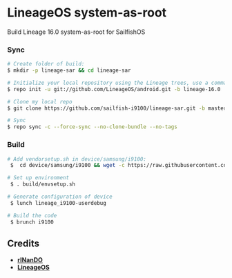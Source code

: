 # LineageOS system-as-root
Build Lineage 16.0 system-as-root for SailfishOS

### Sync ###

```bash
# Create folder of build:
$ mkdir -p lineage-sar && cd lineage-sar

# Initialize your local repository using the Lineage trees, use a command
$ repo init -u git://github.com/LineageOS/android.git -b lineage-16.0

# Clone my local repo
$ git clone https://github.com/sailfish-i9100/lineage-sar.git -b master .repo/local_manifests

# Sync
$ repo sync -c --force-sync --no-clone-bundle --no-tags
```

### Build ###

```bash
# Add vendorsetup.sh in device/samsung/i9100:
 $  cd device/samsung/i9100 && wget -c https://raw.githubusercontent.com/linusdan/lineage_manifests/lineage-16.0/vendorsetup.sh && cd ../../../..

# Set up environment
 $ . build/envsetup.sh

# Generate configuration of device
 $ lunch lineage_i9100-userdebug

# Build the code
 $ brunch i9100
 ```


Credits
-------
* [**rINanDO**](https://github.com/rINanDO)
* [**LineageOS**](https://github.com/LineageOS)

